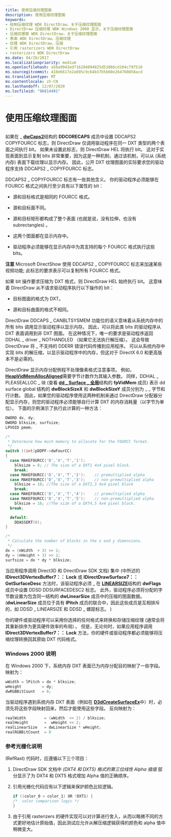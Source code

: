 ```yaml
---
title: 使用压缩纹理图面
description: 使用压缩纹理图面
keywords:
- 绘制压缩纹理 WDK DirectDraw，关于压缩纹理图面
- DirectDraw 压缩纹理 WDK Windows 2000 显示，关于压缩纹理图面
- 压缩纹理面 WDK DirectDraw，关于压缩纹理图面
- 表面 WDK DirectDraw，压缩纹理
- 纹理 WDK DirectDraw，压缩
- 引用 rasterizers WDK DirectDraw
- rasterizers WDK DirectDraw
ms.date: 04/20/2017
ms.localizationpriority: medium
ms.openlocfilehash: a58a9943ed716284094825d53866cd104c797510
ms.sourcegitcommit: 418e6617e2a695c9cb4b37b5b60e264760858acd
ms.translationtype: MT
ms.contentlocale: zh-CN
ms.lasthandoff: 12/07/2020
ms.locfileid: "96814491"
---
```

# <a name="using-compressed-texture-surfaces"></a>使用压缩纹理图面


## <span id="ddk_using_compressed_texture_surfaces_gg"></span><span id="DDK_USING_COMPRESSED_TEXTURE_SURFACES_GG"></span>


如果在 \_ [**dwCaps2**](/windows/win32/api/ddrawi/ns-ddrawi-ddcorecaps)结构的 **DDCORECAPS** 成员中设置 DDCAPS2 COPYFOURCC 标志，则 DirectDraw 仅调用驱动程序在同一 DXT 类型的两个表面之间执行 blt。 如果未设置此标志，则 DirectDraw HEL 将执行 blt。 这对于实现表面到显示复制 blts 非常重要，因为这是一种机制，通过该机制，可以从 (系统内存) 表面下载纹理以显示内存。 因此，公开 DXT 纹理图面的实际要求您的驱动程序支持 DDCAPS2 \_ COPYFOURCC 标志。

DDCAPS2 \_ COPYFOURCC 标志有一些其他含义。 你的驱动程序必须能够在 FOURCC 格式之间执行至少具有以下属性的 blt：

-   源和目标格式是相同的 FOURCC 格式。

-   源和目标面不同。

-   源和目标矩形都构成了整个表面 (也就是说，没有拉伸，也没有 subrectangles) 。

-   这两个图面都在显示内存中。

-   驱动程序必须能够在显示内存中为其支持的每个 FOURCC 格式执行这些 blts。

**注意**   Microsoft DirectShow 使用 DDCAPS2 \_ COPYFOURCC 标志来加速某些视频功能; 此标志的要求表示可以复制所有 FOURCC 格式。

 

如果 blt 操作要求压缩为 DXT 格式，则 DirectDraw HEL 始终执行 blt。 这意味着 DirectDraw 从不请求驱动程序执行以下操作的 blt：

-   目标图面的格式为 DXT。

-   源和目标曲面的格式不相同。

DirectDraw DDCAPS \_ CANBLTSYSMEM 功能位的语义意味着从系统内存中的所有 blts 调用显示驱动程序以显示内存。 因此，可以将此类 blts 的驱动程序从 DXT 表面调用到非 DXT 图面。 在这种情况下，唯一的要求是驱动程序返回 DDHAL \_ driver \_ NOTHANDLED （如果它无法执行解压缩）。 这会导致 DirectDraw 将 \_ 不支持的 DDERR 错误代码传播到应用程序。 可以从系统内存中实现 blts 的解压缩，以显示驱动程序中的内存，但这对于 DirectX 6.0 和更高版本不是必需的。

DirectDraw 显示内存分配例程不处理像素格式注意事项。 例如， [**HeapVidMemAllocAligned**](/windows/win32/api/dmemmgr/nf-dmemmgr-heapvidmemallocaligned)需要字节计数作为其输入参数。 同样，DDHAL \_ PLEASEALLOC \_ 块 (查看 [**dd \_ Surface \_ 全局**](/windows/win32/api/ddrawint/ns-ddrawint-dd_surface_global)结构的 **fpVidMem** 成员) 表示 dd surface global 结构的 **dwBlockSizeX** 和 **dwBlockSizeY** 成员分别为 \_ \_ 字节和行计数。 因此，如果您的驱动程序使用这两种机制来通过 DirectDraw 分配器分配显示内存，则您的驱动程序必须能够自行计算 DXT 的内存消耗量（以字节为单位）。 下面的示例演示了执行此计算的一种方法：

```cpp
DWORD dx, dy;
DWORD blksize, surfsize;
LPVOID pmem;

/*
 * Determine how much memory to allocate for the FOURCC format.
 */
switch ((int)pDDPF->dwFourCC)
{
  case MAKEFOURCC('D','X','T','1'):
    blksize = 8; // The size of a DXT1 4x4 pixel block. 
    break;
  case MAKEFOURCC('D','X','T','2'):    // premultiplied alpha
  case MAKEFOURCC('D','X','T','3'):    // non-premultiplied alpha
    blksize = 16; //The size of a DXT2,3 4x4 pixel block 
    break;
  case MAKEFOURCC('D','X','T','4'):    // premultiplied alpha
  case MAKEFOURCC('D','X','T','5'):    // non-premultiplied alpha
    blksize = 16; //The size of a DXT4,5 4x4 pixel block.
  break;

  default:
    DDASSERT(0);
}

/*
 * Calculate the number of blocks in the x and y dimensions.
 */
dx = (nWidth  + 3) >> 2;
dy = (nHeight + 3) >> 2;
surfsize = dx * dy * blksize;
```

当应用程序调用 Direct3D 和 DirectDraw SDK 文档) 集中 (中所述的 **IDirect3DVertexBuffer7：： Lock** 或 **IDirectDrawSurface7：： GetSurfaceDesc** 方法时，该驱动程序必须 \_ 在 [**LINEARSIZE**](/previous-versions/windows/hardware/drivers/ff550340(v=vs.85))结构的 **dwFlags** 成员中设置 DDSD DDSURFACEDESC2 标志。 此外，驱动程序必须将分配的字节数设置为包含同一结构的 **dwLinearSize** 成员中的压缩的图面数据。  (**dwLinearSize** 成员位于具有 **lPitch** 成员的联合中，因此这些成员是互相排斥的，如 DDSD \_ LINEARSIZE 和 DDSD \_ 螺距标志。 ) 

你的硬件或驱动程序可以采用你选择的任何格式来转换和存储压缩纹理 (通常会将其重新排序为更具硬件效率的布局) 。 但是，无论何时，如果应用程序调用 **IDirect3DVertexBuffer7：： Lock** 方法，你的硬件或驱动程序都必须能够将压缩纹理转换回其原始 DXT 代码格式。

### <a name="span-idwindows_2000_notespanspan-idwindows_2000_notespanwindows-2000-note"></a><span id="windows_2000_note"></span><span id="WINDOWS_2000_NOTE"></span>Windows 2000 说明

在 Windows 2000 下，系统内存 DXT 表面已为内存分配目的映射了一些字段。 映射为：

```cpp
wWidth = lPitch = dx * blksize;
wHeight         = dy;
dwRGBBitCount   = 8;
```

当驱动程序遇到系统内存 DXT 表面（例如在 [**D3dCreateSurfaceEx**](/windows/win32/api/ddrawint/nc-ddrawint-pdd_createsurfaceex)中）时，必须先将这些字段映射回来，然后才能使用这些字段。 反向映射为：

```cpp
realWidth        = (wWidth  << 2) / blksize;
realHeight       =  wHeight << 2;
realLinearSize   = dwLinearSize * wHeight;
realRGBBitCount  = 0
```

### <a name="span-idreference_rasterizer_notesspanspan-idreference_rasterizer_notesspanreference-rasterizer-notes"></a><span id="reference_rasterizer_notes"></span><span id="REFERENCE_RASTERIZER_NOTES"></span>参考光栅化说明

 (RefRast) 代码时，应遵循以下三个项目：

1.  DirectDraw SDK 文档中 *(DXT4 和 DXT5) 格式的第三位线性 Alpha 插值* 部分显示了为 DXT4 和 DXT5 格式增加 Alpha 值的正确顺序。

2.  引用光栅化代码应有以下逻辑来保护颜色比较逻辑。
    ```cpp
    if ((color_0 > color_1) OR !DXT1) {
    /*  color comparison logic */
    }
    ```

3.  由于引用 rasterizers 的硬件实现可以对计算进行舍入，从而以略微不同的方式更好地估计原始值，因此测试应允许从解压缩逻辑获得的颜色和 alpha 值中稍微变大。

 

